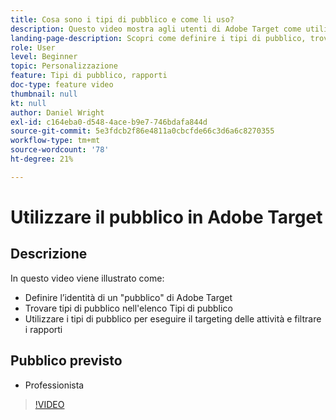 ```yaml
---
title: Cosa sono i tipi di pubblico e come li uso?
description: Questo video mostra agli utenti di Adobe Target come utilizzare i tipi di pubblico per eseguire il targeting delle attività e filtrare i rapporti.
landing-page-description: Scopri come definire i tipi di pubblico, trovare i tipi di pubblico, eseguire il targeting delle attività e filtrare i rapporti.
role: User
level: Beginner
topic: Personalizzazione
feature: Tipi di pubblico, rapporti
doc-type: feature video
thumbnail: null
kt: null
author: Daniel Wright
exl-id: c164eba0-d548-4ace-b9e7-746bdafa844d
source-git-commit: 5e3fdcb2f86e4811a0cbcfde66c3d6a6c8270355
workflow-type: tm+mt
source-wordcount: '78'
ht-degree: 21%

---
```


# Utilizzare il pubblico in Adobe Target

## Descrizione

In questo video viene illustrato come:

* Definire l’identità di un &quot;pubblico&quot; di Adobe Target
* Trovare tipi di pubblico nell&#39;elenco Tipi di pubblico
* Utilizzare i tipi di pubblico per eseguire il targeting delle attività e filtrare i rapporti

## Pubblico previsto

* Professionista

>[!VIDEO](https://video.tv.adobe.com/v/17398/?quality=12)
